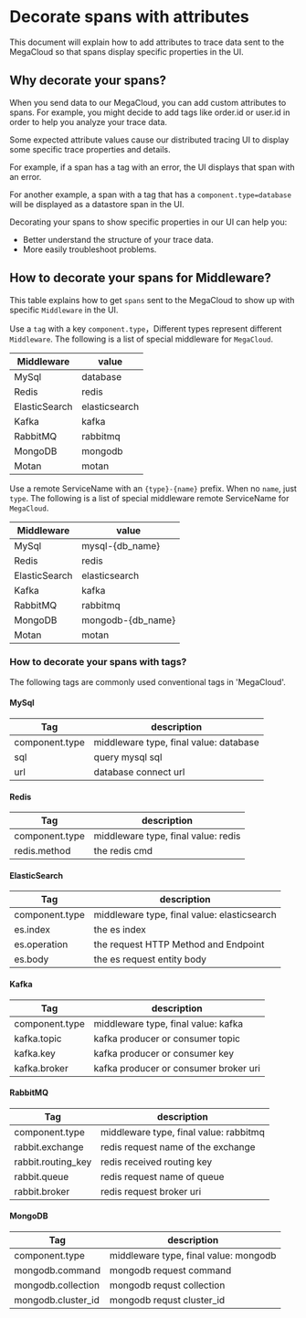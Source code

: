 # Decorate spans with attributes

This document will explain how to add attributes to trace data sent to the MegaCloud so that spans display specific properties in the UI.

## Why decorate your spans?

When you send data to our MegaCloud, you can add custom attributes to spans. For example, you might decide to add tags like order.id or user.id in order to help you analyze your trace data.

Some expected attribute values cause our distributed tracing UI to display some specific trace properties and details.

For example, if a span has a tag with an error, the UI displays that span with an error.

For another example, a span with a tag that has a `component.type=database` will be displayed as a datastore span in the UI.

Decorating your spans to show specific properties in our UI can help you:

* Better understand the structure of your trace data.
* More easily troubleshoot problems.

## How to decorate your spans for Middleware?

This table explains how to get `spans` sent to the MegaCloud to show up with specific `Middleware` in the UI.

Use a `tag` with a key `component.type`，Different types represent different `Middleware`. The following is a list of special middleware for `MegaCloud`.

|  Middleware   |     value     |
| ------------- | ------------- |
| MySql         | database      |
| Redis         | redis         |
| ElasticSearch | elasticsearch |
| Kafka         | kafka         |
| RabbitMQ      | rabbitmq      |
| MongoDB       | mongodb       |
| Motan         | motan         |

Use a remote ServiceName with an `{type}-{name}` prefix.  When no `name`, just `type`. The following is a list of special middleware remote ServiceName for `MegaCloud`.

|  Middleware   |       value       |
| ------------- | ----------------- |
| MySql         | mysql-{db_name}   |
| Redis         | redis             |
| ElasticSearch | elasticsearch     |
| Kafka         | kafka             |
| RabbitMQ      | rabbitmq          |
| MongoDB       | mongodb-{db_name} |
| Motan         | motan             |

### How to decorate your spans with tags?

The following tags are commonly used conventional tags in 'MegaCloud'.

#### MySql
| Tag            | description                            |
|----------------|----------------------------------------|
| component.type | middleware type, final value: database |
| sql            | query mysql sql                        |
| url            | database connect url                   |

#### Redis
| Tag            | description                         |
|----------------|-------------------------------------|
| component.type | middleware type, final value: redis |
| redis.method   | the redis cmd                       |

#### ElasticSearch
| Tag            | description                                 |
|----------------|---------------------------------------------|
| component.type | middleware type, final value: elasticsearch |
| es.index       | the es index                                |
| es.operation   | the request HTTP Method and Endpoint        |
| es.body        | the es request entity body                  |

#### Kafka
| Tag            | description                           |
|----------------|---------------------------------------|
| component.type | middleware type, final value: kafka   |
| kafka.topic    | kafka producer or consumer topic      |
| kafka.key      | kafka producer or consumer key        |
| kafka.broker   | kafka producer or consumer broker uri |


#### RabbitMQ
| Tag                | description                            |
|--------------------|----------------------------------------|
| component.type     | middleware type, final value: rabbitmq |
| rabbit.exchange    | redis request name of the exchange     |
| rabbit.routing_key | redis received routing key             |
| rabbit.queue       | redis request name of queue            |
| rabbit.broker      | redis request broker uri               |

#### MongoDB
| Tag                | description                           |
|--------------------|---------------------------------------|
| component.type     | middleware type, final value: mongodb |
| mongodb.command    | mongodb request command               |
| mongodb.collection | mongodb requst collection             |
| mongodb.cluster_id | mongodb requst cluster_id             |
